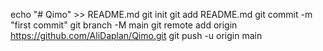 echo "# Qimo" >> README.md
git init
git add README.md
git commit -m "first commit"
git branch -M main
git remote add origin https://github.com/AliDaplan/Qimo.git
git push -u origin main
